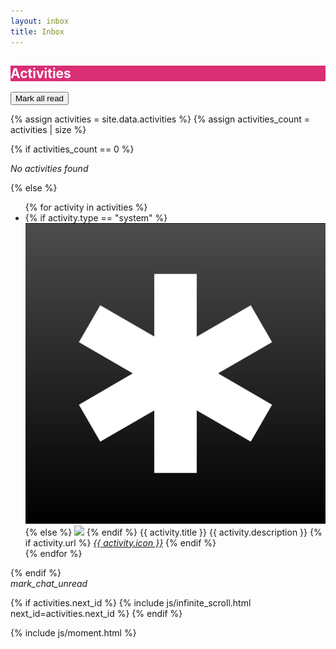 ```yaml
---
layout: inbox
title: Inbox
---
```


<style>
.mdl-card__title {
  color: #fff;
  background:
    url('/assets/third-party/getmdl.io/dog.png') bottom right 15% no-repeat #DA2E75;
}
</style>

<div class="mdl-card__title">
    <h2 class="mdl-card__title-text">Activities</h2>
</div>

<div class="mdl-card__actions">
    <!-- <a class="mdl-button mdl-button--icon mdl-button--colored mdl-js-button mdl-js-ripple-effect" href="/apps">
        <i class="material-icons">arrow_back</i>
    </a> -->
    <!-- <label class="mdl-switch mdl-js-switch mdl-js-ripple-effect" for="switch-2">
    <input type="checkbox" id="switch-2" class="mdl-switch__input">
    <span class="mdl-switch__label"></span>
    </label> -->
    <button class="mdl-button mdl-js-button mdl-js-ripple-effect mdl-button--accent" href="#">
        Mark all read
    </button>
</div>


{% assign activities = site.data.activities %}
{% assign activities_count = activities | size %}

{% if activities_count == 0 %}
<div class="mdl-card__supporting-text">
    <p><em>No activities found</em></p>
</div>
{% else %}
<ul class="demo-list-two mdl-list">
    {% for activity in activities %}
    <li class="mdl-list__item mdl-list__item--two-line {% if activity.unread %} mdl-color--grey-100 {% endif %}">
        <span class="mdl-list__item-primary-content">
            <!-- <i class="material-icons mdl-list__item-avatar" style="font-size: 22px; background-color: transparent; color: #757575;">{{ activity.icon }}</i> -->
            {% if activity.type == "system" %}
            <img class="mdl-list__item-avatar" src="/assets/images/logo-share-black.png">
            {% else %}
            <img class="mdl-list__item-avatar" src="{{ site.data.session.avatar }}">
            {% endif %}
            <span>{{ activity.title }}</span>
            <span class="mdl-list__item-sub-title">{{ activity.description }}</span>
        </span>
        <span class="mdl-list__item-secondary-content">
        <time class="mdl-list__item-secondary-info dateDisplay" datetime="{{ activity.date | date: "%Y%m%d" }}"></time>
        {% if activity.url %}
        <a class="mdl-list__item-secondary-action" href="{{ activity.url }}"><i class="material-icons">{{ activity.icon }}</i></a>
        {% endif %}
        </span>
    </li>
    {% endfor %}
</ul>
{% endif %}

<div class="mdl-card__menu">
    <a id="mark_chat_unread" class="mdl-button mdl- mdl-button--icon mdl-js-button mdl-js-ripple-effect mdl-color-text--white">
        <i class="material-icons">mark_chat_unread</i>
    </a>
</div>

{% if activities.next_id %}
{% include js/infinite_scroll.html next_id=activities.next_id %}
{% endif %}

{% include js/moment.html %}